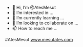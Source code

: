 - 👋 Hi, I’m @AtesMesut
- 👀 I’m interested in ...
- 🌱 I’m currently learning ...
- 💞️ I’m looking to collaborate on ...
- 📫 How to reach me ...



#AtesMesut
www.mesutates.com
